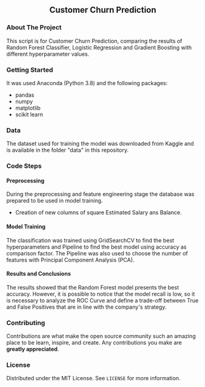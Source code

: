 <!-- PROJECT LOGO -->
  <h2 align="center">Customer Churn Prediction</h2>

  <p align="center">


<!-- ABOUT THE PROJECT -->
### About The Project
  
This script is for Customer Churn Prediction, comparing the results of Random Forest Classifier, Logistic Regression and Gradient Boosting with different hyperparameter values.



### Getting Started

It was used Anaconda (Python 3.8) and the following packages:
- pandas
- numpy
- matplotlib
- scikit learn


### Data

The dataset used for training the model was downloaded from Kaggle and is available in the folder "data" in this repository.


### Code Steps
#### Preprocessing

During the preprocessing and feature engineering stage the database was prepared to be used in model training. 
* Creation of new columns of square Estimated Salary ans Balance.

#### Model Training

The classification was trained using GridSearchCV to find the best hyperparameters and Pipeline to find the best model using accuracy as comparison factor.
The Pipeline was also used to choose the number of features with Principal Component Analysis (PCA). 


#### Results and Conclusions

The results showed that the Random Forest model presents the best accuracy. However, it is possible to notice that the model recall is low, so it is necessary to analyze the ROC Curve and define a trade-off between True and False Positives that are in line with the company's strategy.



<!-- CONTRIBUTING -->
### Contributing

Contributions are what make the open source community such an amazing place to be learn, inspire, and create. Any contributions you make are **greatly appreciated**.




<!-- LICENSE -->
### License

Distributed under the MIT License. See `LICENSE` for more information.
